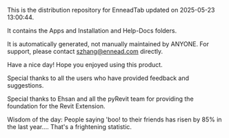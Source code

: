 This is the distribution repository for EnneadTab updated on 2025-05-23 13:00:44.

It contains the Apps and Installation and Help-Docs folders.

It is automatically generated, not manually maintained by ANYONE.
For support, please contact szhang@ennead.com directly.

Have a nice day! Hope you enjoyed using this product.

Special thanks to all the users who have provided feedback and suggestions.

Special thanks to Ehsan and all the pyRevit team for providing the foundation for the Revit Extension.



Wisdom of the day:
People saying 'boo! to their friends has risen by 85% in the last year.... That's a frightening statistic.
